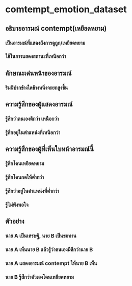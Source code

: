 # comtempt_emotion_dataset

## อธิบายอารมณ์ contempt(เหยียดหยาม)
### เป็นอารมณ์ที่แสดงถึงการ**ดูถูก/เหยียดหยาม**
### ใช้ในการแสดงสถานะที่เหนือกว่า

## ลักษณะเด่นหน้าของอารมณ์
### ริมฝีปากข้างใดข้างหนึ่งจะยกสูงขึ้น

## ความรู้สึกของผู้แสดงอารมณ์
### รู้สึกว่าตนเองดีกว่า เหนือกว่า
### รู้สึกอยู่ในตำแหน่งที่เหนือกว่า

## ความรู้สึกของผู้ที่เห็นใบหน้าอารมณ์นี้
### รู้สึกโดนเหยียดหยาม
### รู้สึกโดนกดให้ต่ำกว่า
### รู้สึกว่าอยู่ในตำแหน่งที่ต่ำกว่า
### รู้ไม่พึงพอใจ

## ตัวอย่าง
### นาย A เป็นเศรษฐี, นาย B เป็นขอทาน
### นาย A เห็นนาย B แล้วรู้ว่าตนเองมีดีกว่านาย B
### นาย A แสดงอารมณ์ **contempt** ให้นาย B เห็น
### นาย B รู้สึกว่าตัวเองโดนเหยียดหยาม